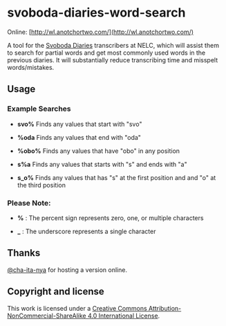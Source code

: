 # svoboda-diaries-word-search

Online: [http://wl.anotchortwo.com/](http://wl.anotchortwo.com/)

A tool for the [Svoboda Diaries](https://depts.washington.edu/svobodad/) transcribers at NELC, which will assist them to search for partial words and get most commonly used words in the previous diaries. It will substantially reduce transcribing time and misspelt words/mistakes.

## Usage

### Example Searches

- **svo%** 	  Finds any values that start with "svo"

- **%oda** 	  Finds any values that end with "oda"

- **%obo%** 	Finds any values that have "obo" in any position

- **s%a** 	  Finds any values that starts with "s" and ends with "a"

- **s_o%** 	  Finds any values that has "s" at the first position and and "o" at the third position

### Please Note:

- **%** : The percent sign represents zero, one, or multiple characters

- **_** : The underscore represents a single character

## Thanks
[@cha-ita-nya](https://github.com/cha-ita-nya) for hosting a version online.

## Copyright and license
This work is licensed under a [Creative Commons Attribution-NonCommercial-ShareAlike 4.0 International License](http://creativecommons.org/licenses/by-nc-sa/4.0/).
